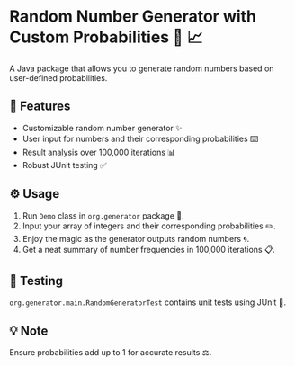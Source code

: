 # Random Number Generator with Custom Probabilities 🎲 📈

A Java package that allows you to generate random numbers based on user-defined probabilities.

## 🌟 Features

- Customizable random number generator ✨
- User input for numbers and their corresponding probabilities ⌨️
- Result analysis over 100,000 iterations 📊
- Robust JUnit testing ✅

## ⚙️ Usage

1. Run `Demo` class in `org.generator` package 🚀.
2. Input your array of integers and their corresponding probabilities ✏️.
3. Enjoy the magic as the generator outputs random numbers 🌀.
4. Get a neat summary of number frequencies in 100,000 iterations 📋.

## 🔧 Testing

`org.generator.main.RandomGeneratorTest` contains unit tests using JUnit 🧪.

## 💡 Note

Ensure probabilities add up to 1 for accurate results ⚖️.
